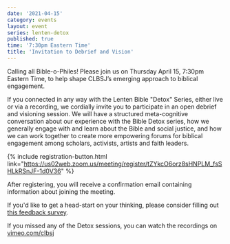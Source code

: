 ```yaml
---
date: '2021-04-15'
category: events
layout: event
series: lenten-detox
published: true
time: '7:30pm Eastern Time'
title: 'Invitation to Debrief and Vision'
---
```


Calling all Bible-o-Philes! Please join us on Thursday April 15, 7:30pm Eastern Time, to help shape CLBSJ’s emerging approach to biblical engagement.

If you connected in any way with the Lenten Bible "Detox" Series, either live or via a recording, we cordially invite you to participate in an open debrief and visioning session. We will have a structured meta-cognitive conversation about our experience with the Bible Detox series, how we generally engage with and learn about the Bible and social justice, and how we can work together to create more empowering forums for biblical engagement among scholars, activists, artists and faith leaders.

{% include registration-button.html link="https://us02web.zoom.us/meeting/register/tZYkcO6orz8sHNPLM_fsSHLkRSnJF-1d0V36" %}

After registering, you will receive a confirmation email containing information about joining the meeting.

If you'd like to get a head-start on your thinking, please consider filling out [this feedback survey](https://forms.gle/os6A2jpF6YrUL1SG8).

If you missed any of the Detox sessions, you can watch the recordings on [vimeo.com/clbsj](https://vimeo.com/clbsj)
